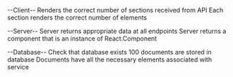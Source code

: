 --Client--
Renders the correct number of sections received from API
Each section renders the correct number of elements

--Server--
Server returns appropriate data at all endpoints
Server returns a component that is an instance of React.Component

--Database--
Check that database exists
100 documents are stored in database
Documents have all the necessary elements associated with service
